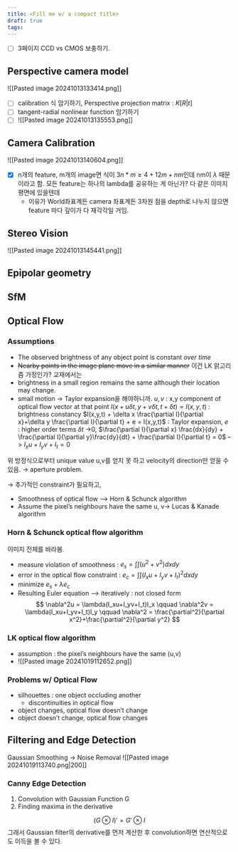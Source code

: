 ```yaml
---
title: <Fill me w/ a compact title>
draft: true
tags:
---
```

- [ ]   3페이지 CCD vs CMOS 보충하기.


## Perspective camera model
![[Pasted image 20241013133414.png]]
- [ ] calibration 식 암기하기, Perspective projection matrix : $K[R|t]$ 
- [ ] tangent-radial nonlinear function 암기하기
- [ ] ![[Pasted image 20241013135553.png]]

## Camera Calibration
![[Pasted image 20241013140604.png]]
- [x] n개의 feature, m개의 image면 식이 $3n*m ≥ 4+12m+nm$인데 nm이 $\lambda$ 때문이라고 함. 모든 feature는 하나의 lambda를 공유하는 게 아닌가? 다 같은 이미지평면에 있을텐데 
	- 이유가 World좌표계든 camera 좌표계든 3차원 점을 depth로 나누지 않으면 feature 마다 깊이가 다 재각각일 거임.

## Stereo Vision
![[Pasted image 20241013145441.png]]

## Epipolar geometry

## SfM

## Optical Flow
### Assumptions
- The observed brightness of any object point is constant *over time*
- ~~Nearby points in the image plane move in a similar manner~~ 이건 LK 앍고리즘 가정인가?
교재에서는
-  brightness in a small region remains the same although their location may change.
- small motion → Taylor expansion을 해야하니까.
$u,v$ : x,y component of optical flow vector at that point
$I(x+u\delta t, y+v\delta t, t+\delta t) = I(x,y,t)$ : brightness constancy
$I(x,y,t) + \delta x \frac{\partial I}{\partial x}+\delta y \frac{\partial I}{\partial t} + e = I(x,y,t)$ : Taylor expansion, $e$ : higher order terms
$\delta t$ ->0, $\frac{\partial I}{\partial x} \frac{dx}{dy} + \frac{\partial I}{\partial y}\frac{dy}{dt} + \frac{\partial I}{\partial t} = 0$
–> $I_x u + I_y v + I_t = 0$

위 방정식으로부터 unique value u,v를 얻지 못 하고 velocity의 direction만 얻을 수 있음. → aperture problem.

→ 추가적인 constraint가 필요하고, 
- Smoothness of optical flow –> Horn & Schunck algorithm
- Assume the pixel’s neighbours have the same u, v→ Lucas & Kanade algorithm
### Horn & Schunck optical flow algorithm
이미지 전체를 바라봄.
- measure violation of smoothness :  $e_s = \int\int{(u^2+v^2)dxdy}$ 
- error in the optical flow constraint : $e_c = \int\int{(I_xu+I_yv+I_t)^2 dxdy}$ 
- minimize $e_s+\lambda e_c$ 
- Resulting Euler equation  –> iteratively : not closed form
$$
\nabla^2u = \lambda(I_xu+I_yv+I_t)I_x
\qquad
\nabla^2v = \lambda(I_xu+I_yv+I_t)I_y
\qquad \nabla^2 = \frac{\partial^2}{\partial x^2}+\frac{\partial^2}{\partial y^2}
$$

### LK optical flow algorithm
- assumption : the pixel’s neighbours have the same (u,v)
- ![[Pasted image 20241019112652.png]]


### Problems w/ Optical Flow
- silhouettes : one object occluding another
	- discontinuities in optical flow
- object changes, optical flow doesn’t change
- object doesn’t change, optical flow changes

## Filtering and Edge Detection
Gaussian Smoothing → Noise Removal
![[Pasted image 20241019113740.png|200]]
### Canny Edge Detection
1. Convolution with Gaussian Function G
2. Finding maxima in the derivative

$$
(G\otimes I)' = G'\otimes I
$$
그래서 Gaussian filter의 derivative를 먼저 계산한 후 convolution하면 연산적으로도 이득을 볼 수 있다.

